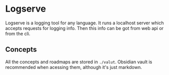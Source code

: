 # Logserve

Logserve is a logging tool for any language. It runs a localhost server which accepts requests for logging info. Then this info can be got from web api or from the cli.

## Concepts

All the concepts and roadmaps are stored in `./valut`. Obsidian vault is recommended when acessing them, although it's just markdown.
